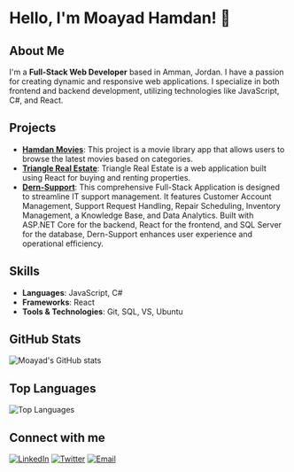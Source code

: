 # Hello, I'm Moayad Hamdan! 👋

## About Me
I'm a **Full-Stack Web Developer** based in Amman, Jordan. I have a passion for creating dynamic and responsive web applications. I specialize in both frontend and backend development, utilizing technologies like JavaScript, C#, and React.

## Projects
- **[Hamdan Movies](https://stupendous-narwhal-37bed5.netlify.app/)**: This project is a movie library app that allows users to browse the latest movies based on categories.
- **[Triangle Real Estate](https://curious-clafoutis-499a1c.netlify.app/)**: Triangle Real Estate is a web application built using React for buying and renting properties.
- **[Dern-Support](https://dern-support-project-yhe3.vercel.app/)**: This comprehensive Full-Stack Application is designed to streamline IT support management. It features Customer Account Management, Support Request Handling, Repair Scheduling, Inventory Management, a Knowledge Base, and Data Analytics. Built with ASP.NET Core for the backend, React for the frontend, and SQL Server for the database, Dern-Support enhances user experience and operational efficiency.

## Skills
- **Languages**: JavaScript, C#
- **Frameworks**: React
- **Tools & Technologies**: Git, SQL, VS, Ubuntu

## GitHub Stats
![Moayad's GitHub stats](https://github-readme-stats.vercel.app/api?username=Moayadhamdan&show_icons=true&theme=radical)

## Top Languages
![Top Languages](https://github-readme-stats.vercel.app/api/top-langs/?username=Moayadhamdan&layout=compact&theme=radical)

## Connect with me
[![LinkedIn](https://img.shields.io/badge/LinkedIn-blue?style=for-the-badge&logo=linkedin&logoColor=white)](https://www.linkedin.com/in/moayadhamdan/)
[![Twitter](https://img.shields.io/badge/Twitter-blue?style=for-the-badge&logo=twitter&logoColor=white)](https://x.com/Moayad_Hamdan21)
[![Email](https://img.shields.io/badge/Email-red?style=for-the-badge&logo=gmail&logoColor=white)](hamadanjo@gmail.com)
